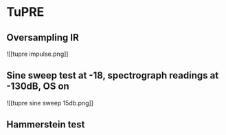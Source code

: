 
# TuPRE
## Oversampling IR
![[tupre impulse.png]]

## Sine sweep test at -18, spectrograph readings at -130dB, OS on
![[tupre sine sweep 15db.png]]

## Hammerstein test
